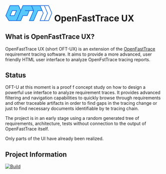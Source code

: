 # <img src="src/main/resources/openfasttrace_logo.svg" alt="OFT logo" width="150"/> OpenFastTrace UX

## What is OpenFastTrace UX?

OpenFastTrace UX (short OFT-UX) is an extension of the [OpenFastTrace](https://github.com/itsallcode/openfasttrace)
requirement tracing software. It aims to provide a more advanced, user friendly HTML user interface to analyze
OpenFstTrace
tracing reports.

## Status

OFT-U at this moment is a proof f concept study on how to design a powerful use interface to analyze requirement traces.
It provides advanced filtering and navigation capabilities to quickly browse through requirements and other traceable
artifacts in order to find gaps in the tracing change or just to find necessary documents identifiable by te tracing
chain.

The project is in an early stage using a random generated tree of requirements, architecture, tests without connection
to the output of OpenFastTrace itself.

Only parts of the UI have already been realized.

## Project Information

[![Build](https://github.com/itsallcode/openfasttrace/actions/workflows/build.yml/badge.svg)](https://github.com/itsallcode/openfasttrace/actions/workflows/build.yml)